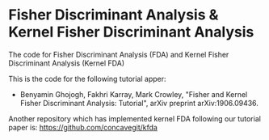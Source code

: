 # Fisher Discriminant Analysis & Kernel Fisher Discriminant Analysis

The code for Fisher Discriminant Analysis (FDA) and Kernel Fisher Discriminant Analysis (Kernel FDA)

This is the code for the following tutorial apper:

- Benyamin Ghojogh, Fakhri Karray, Mark Crowley, "Fisher and Kernel Fisher Discriminant Analysis: Tutorial", arXiv preprint arXiv:1906.09436. 

Another repository which has implemented kernel FDA following our tutorial paper is: https://github.com/concavegit/kfda
